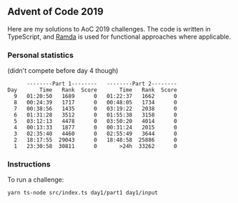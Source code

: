 ## Advent of Code 2019

Here are my solutions to AoC 2019 challenges. The code is written in TypeScript, and [Ramda](https://ramdajs.com/) is used for functional approaches where applicable.

### Personal statistics

(didn't compete before day 4 though)

```
      --------Part 1--------   --------Part 2--------
Day       Time   Rank  Score       Time   Rank  Score
  9   01:20:50   1689      0   01:22:37   1662      0
  8   00:24:39   1717      0   00:48:05   1734      0
  7   00:38:56   1435      0   03:19:22   2038      0
  6   01:31:28   3512      0   01:55:38   3158      0
  5   03:12:13   4478      0   03:50:20   4014      0
  4   00:13:33   1877      0   00:31:24   2015      0
  3   02:35:40   4460      0   02:55:49   3644      0
  2   18:17:55  29043      0   18:48:58  25886      0
  1   23:30:58  30811      0       >24h  33262      0
```

### Instructions

To run a challenge:

`yarn ts-node src/index.ts day1/part1 day1/input`
